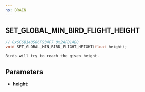 ```yaml
---
ns: BRAIN
---
```

## SET_GLOBAL_MIN_BIRD_FLIGHT_HEIGHT

```c
// 0x6C6B148586F934F7 0x2AFB14B8
void SET_GLOBAL_MIN_BIRD_FLIGHT_HEIGHT(float height);
```

```
Birds will try to reach the given height.  
```

## Parameters
* **height**: 


